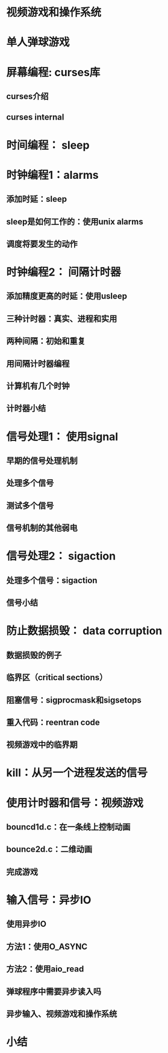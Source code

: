 
# 视频游戏和操作系统

# 单人弹球游戏

# 屏幕编程: curses库

## curses介绍

## curses internal

# 时间编程： sleep

# 时钟编程1：alarms

## 添加时延：sleep

## sleep是如何工作的：使用unix alarms

## 调度将要发生的动作

# 时钟编程2： 间隔计时器

## 添加精度更高的时延：使用usleep

## 三种计时器：真实、进程和实用

## 两种间隔：初始和重复

## 用间隔计时器编程

## 计算机有几个时钟

## 计时器小结

# 信号处理1： 使用signal

## 早期的信号处理机制

## 处理多个信号

## 测试多个信号

## 信号机制的其他弱电


# 信号处理2： sigaction

## 处理多个信号：sigaction

## 信号小结


# 防止数据损毁： data corruption

## 数据损毁的例子

## 临界区（critical sections）

## 阻塞信号：sigprocmask和sigsetops

## 重入代码：reentran code

## 视频游戏中的临界期

# kill：从另一个进程发送的信号


# 使用计时器和信号：视频游戏

## bouncd1d.c：在一条线上控制动画

## bounce2d.c：二维动画

## 完成游戏

# 输入信号：异步IO

## 使用异步IO

## 方法1：使用O_ASYNC

## 方法2：使用aio_read

## 弹球程序中需要异步读入吗

## 异步输入、视频游戏和操作系统


# 小结
